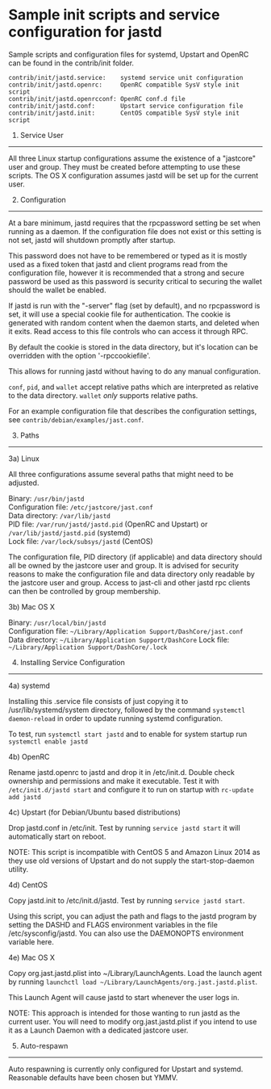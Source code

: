 Sample init scripts and service configuration for jastd
==========================================================

Sample scripts and configuration files for systemd, Upstart and OpenRC
can be found in the contrib/init folder.

    contrib/init/jastd.service:    systemd service unit configuration
    contrib/init/jastd.openrc:     OpenRC compatible SysV style init script
    contrib/init/jastd.openrcconf: OpenRC conf.d file
    contrib/init/jastd.conf:       Upstart service configuration file
    contrib/init/jastd.init:       CentOS compatible SysV style init script

1. Service User
---------------------------------

All three Linux startup configurations assume the existence of a "jastcore" user
and group.  They must be created before attempting to use these scripts.
The OS X configuration assumes jastd will be set up for the current user.

2. Configuration
---------------------------------

At a bare minimum, jastd requires that the rpcpassword setting be set
when running as a daemon.  If the configuration file does not exist or this
setting is not set, jastd will shutdown promptly after startup.

This password does not have to be remembered or typed as it is mostly used
as a fixed token that jastd and client programs read from the configuration
file, however it is recommended that a strong and secure password be used
as this password is security critical to securing the wallet should the
wallet be enabled.

If jastd is run with the "-server" flag (set by default), and no rpcpassword is set,
it will use a special cookie file for authentication. The cookie is generated with random
content when the daemon starts, and deleted when it exits. Read access to this file
controls who can access it through RPC.

By default the cookie is stored in the data directory, but it's location can be overridden
with the option '-rpccookiefile'.

This allows for running jastd without having to do any manual configuration.

`conf`, `pid`, and `wallet` accept relative paths which are interpreted as
relative to the data directory. `wallet` *only* supports relative paths.

For an example configuration file that describes the configuration settings,
see `contrib/debian/examples/jast.conf`.

3. Paths
---------------------------------

3a) Linux

All three configurations assume several paths that might need to be adjusted.

Binary:              `/usr/bin/jastd`  
Configuration file:  `/etc/jastcore/jast.conf`  
Data directory:      `/var/lib/jastd`  
PID file:            `/var/run/jastd/jastd.pid` (OpenRC and Upstart) or `/var/lib/jastd/jastd.pid` (systemd)  
Lock file:           `/var/lock/subsys/jastd` (CentOS)  

The configuration file, PID directory (if applicable) and data directory
should all be owned by the jastcore user and group.  It is advised for security
reasons to make the configuration file and data directory only readable by the
jastcore user and group.  Access to jast-cli and other jastd rpc clients
can then be controlled by group membership.

3b) Mac OS X

Binary:              `/usr/local/bin/jastd`  
Configuration file:  `~/Library/Application Support/DashCore/jast.conf`  
Data directory:      `~/Library/Application Support/DashCore`
Lock file:           `~/Library/Application Support/DashCore/.lock`

4. Installing Service Configuration
-----------------------------------

4a) systemd

Installing this .service file consists of just copying it to
/usr/lib/systemd/system directory, followed by the command
`systemctl daemon-reload` in order to update running systemd configuration.

To test, run `systemctl start jastd` and to enable for system startup run
`systemctl enable jastd`

4b) OpenRC

Rename jastd.openrc to jastd and drop it in /etc/init.d.  Double
check ownership and permissions and make it executable.  Test it with
`/etc/init.d/jastd start` and configure it to run on startup with
`rc-update add jastd`

4c) Upstart (for Debian/Ubuntu based distributions)

Drop jastd.conf in /etc/init.  Test by running `service jastd start`
it will automatically start on reboot.

NOTE: This script is incompatible with CentOS 5 and Amazon Linux 2014 as they
use old versions of Upstart and do not supply the start-stop-daemon utility.

4d) CentOS

Copy jastd.init to /etc/init.d/jastd. Test by running `service jastd start`.

Using this script, you can adjust the path and flags to the jastd program by
setting the DASHD and FLAGS environment variables in the file
/etc/sysconfig/jastd. You can also use the DAEMONOPTS environment variable here.

4e) Mac OS X

Copy org.jast.jastd.plist into ~/Library/LaunchAgents. Load the launch agent by
running `launchctl load ~/Library/LaunchAgents/org.jast.jastd.plist`.

This Launch Agent will cause jastd to start whenever the user logs in.

NOTE: This approach is intended for those wanting to run jastd as the current user.
You will need to modify org.jast.jastd.plist if you intend to use it as a
Launch Daemon with a dedicated jastcore user.

5. Auto-respawn
-----------------------------------

Auto respawning is currently only configured for Upstart and systemd.
Reasonable defaults have been chosen but YMMV.
